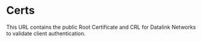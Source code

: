 # Certs

This URL contains the public Root Certificate and CRL for Datalink Networks to validate client authentication.
